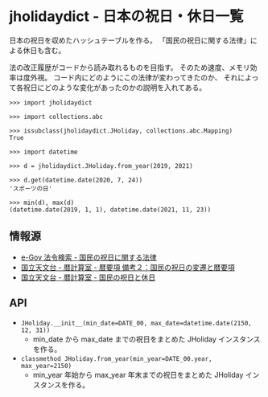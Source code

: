 # jholidaydict - 日本の祝日・休日一覧
日本の祝日を収めたハッシュテーブルを作る。
「国民の祝日に関する法律」による休日も含む。

法の改正履歴がコードから読み取れるものを目指す。
そのため速度、メモリ効率は度外視。
コード内にどのようにこの法律が変わってきたのか、
それによって各祝日にどのような変化があったのかの説明を入れてある。

```
>>> import jholidaydict

>>> import collections.abc

>>> issubclass(jholidaydict.JHoliday, collections.abc.Mapping)
True

>>> import datetime

>>> d = jholidaydict.JHoliday.from_year(2019, 2021)

>>> d.get(datetime.date(2020, 7, 24))
'スポーツの日'

>>> min(d), max(d)
(datetime.date(2019, 1, 1), datetime.date(2021, 11, 23))
```

## 情報源
- [e-Gov 法令検索 - 国民の祝日に関する法律](https://elaws.e-gov.go.jp/document?lawid=323AC1000000178)
- [国立天文台 - 暦計算室 - 暦要項 備考２：国民の祝日の変遷と暦要項](https://eco.mtk.nao.ac.jp/koyomi/yoko/appendix.html#holiday)
- [国立天文台 - 暦計算室 - 国民の祝日と休日](https://eco.mtk.nao.ac.jp/koyomi/topics/html/topics2009_3.html)

## API
- `JHoliday.__init__(min_date=DATE_00, max_date=datetime.date(2150, 12, 31))`
  - min\_date から max\_date までの祝日をまとめた JHoliday インスタンスを作る。
- `classmethod JHoliday.from_year(min_year=DATE_00.year, max_year=2150)`
  - min\_year 年始から max\_year 年末までの祝日をまとめた JHoliday インスタンスを作る。
